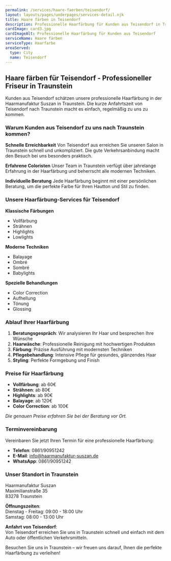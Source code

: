```yaml
---
permalink: /services/haare-faerben/teisendorf/
layout: layouts/pages/underpages/services-detail.njk
title: Haare färben in Teisendorf
description: Professionelle Haarfärbung für Kunden aus Teisendorf in Traunstein. Schnelle Erreichbarkeit, natürliche Farben und moderne Techniken.
cardImage: card3.jpg
cardImageAlt: Professionelle Haarfärbung für Kunden aus Teisendorf
serviceName: Haare färben
serviceType: Haarfarbe
areaServed:
  type: City
  name: Teisendorf
---
```


## Haare färben für Teisendorf - Professioneller Friseur in Traunstein

Kunden aus Teisendorf schätzen unsere professionelle Haarfärbung in der Haarmanufaktur Suszan in Traunstein. Die kurze Anfahrtszeit von Teisendorf nach Traunstein macht es einfach, regelmäßig zu uns zu kommen.

### Warum Kunden aus Teisendorf zu uns nach Traunstein kommen?

**Schnelle Erreichbarkeit**
Von Teisendorf aus erreichen Sie unseren Salon in Traunstein schnell und unkompliziert. Die gute Verkehrsanbindung macht den Besuch bei uns besonders praktisch.

**Erfahrene Coloristen**
Unser Team in Traunstein verfügt über jahrelange Erfahrung in der Haarfärbung und beherrscht alle modernen Techniken.

**Individuelle Beratung**
Jede Haarfärbung beginnt mit einer persönlichen Beratung, um die perfekte Farbe für Ihren Hautton und Stil zu finden.

### Unsere Haarfärbung-Services für Teisendorf

**Klassische Färbungen**
- Vollfärbung
- Strähnen
- Highlights
- Lowlights

**Moderne Techniken**
- Balayage
- Ombré
- Sombré
- Babylights

**Spezielle Behandlungen**
- Color Correction
- Aufhellung
- Tönung
- Glossing

### Ablauf Ihrer Haarfärbung

1. **Beratungsgespräch**: Wir analysieren Ihr Haar und besprechen Ihre Wünsche
2. **Haarwäsche**: Professionelle Reinigung mit hochwertigen Produkten
3. **Färbung**: Präzise Ausführung mit modernsten Techniken
4. **Pflegebehandlung**: Intensive Pflege für gesundes, glänzendes Haar
5. **Styling**: Perfekte Formgebung und Finish

### Preise für Haarfärbung

- **Vollfärbung**: ab 60€
- **Strähnen**: ab 80€
- **Highlights**: ab 90€
- **Balayage**: ab 120€
- **Color Correction**: ab 100€

*Die genauen Preise erfahren Sie bei der Beratung vor Ort.*

### Terminvereinbarung

Vereinbaren Sie jetzt Ihren Termin für eine professionelle Haarfärbung:

- **Telefon**: 0861/90951242
- **E-Mail**: info@haarmanufaktur-suszan.de
- **WhatsApp**: 0861/90951242

### Unser Standort in Traunstein

Haarmanufaktur Suszan  
Maximilianstraße 35  
83278 Traunstein

**Öffnungszeiten**:  
Dienstag - Freitag: 09:00 - 18:00 Uhr  
Samstag: 08:00 - 13:00 Uhr

**Anfahrt von Teisendorf**:  
Von Teisendorf erreichen Sie uns in Traunstein schnell und einfach mit dem Auto oder öffentlichen Verkehrsmitteln.

Besuchen Sie uns in Traunstein – wir freuen uns darauf, Ihnen die perfekte Haarfärbung zu verleihen!

